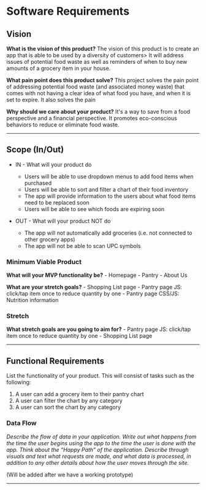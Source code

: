 # Software Requirements
## Vision
**What is the vision of this product?**
The vision of this product is to create an app that is able to be used by a diversity of customers> It will address issues of potential food waste as well as reminders of when to buy new amounts of a grocery item in your house.

**What pain point does this product solve?**
This project solves the pain point of addressing potential food waste (and associated money waste) that comes with not having a clear idea of what food you have, and when it is set to expire. 
It also solves the pain

**Why should we care about your product?**
It's a way to save from a food perspective and a financial perspective. It promotes eco-conscious behaviors to reduce or eliminate food waste.

***
## Scope (In/Out)
- IN - What will your product do
    - Users will be able to use dropdown menus to add food items when purchased
    - Users will be able to sort and filter a chart of their food inventory
    - The app will provide information to the users about what food items need to be replaced soon
    - Users will be able to see which foods are expiring soon 

- OUT - What will your product NOT do
    - The app will not automatically add groceries (i.e. not connected to other grocery apps)
    - The app will not be able to scan UPC symbols

### Minimum Viable Product
**What will your MVP functionality be?**
    - Homepage
    - Pantry
    - About Us

**What are your stretch goals?**
    - Shopping List page
    - Pantry page JS: click/tap item once to reduce quantity by one
    - Pantry page CSS/JS: Nutrition information

### Stretch
**What stretch goals are you going to aim for?**
    - Pantry page JS: click/tap item once to reduce quantity by one
    - Shopping List page

***
## Functional Requirements
List the functionality of your product. This will consist of tasks such as the following:
1. A user can add a grocery item to their pantry chart
2. A user can filter the chart by any category
3. A user can sort the chart by any category

### Data Flow
*Describe the flow of data in your application. Write out what happens from the time the user begins using the app to the time the user is done with the app. Think about the “Happy Path” of the application. Describe through visuals and text what requests are made, and what data is processed, in addition to any other details about how the user moves through the site.*

(Will be added after we have a working prototype)
***